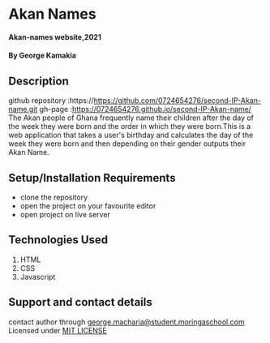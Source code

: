 
# Akan Names
#### Akan-names website,2021
#### By **George Kamakia**
## Description
github repository :https://https://github.com/0724654276/second-IP-Akan-name.git
gh-page :https://0724654276.github.io/second-IP-Akan-name/
The Akan people of Ghana frequently name their children after the day of the week they were born and the order in which they were born.This is a web application that takes a user's birthday and calculates the day of the week they were born and then depending on their gender outputs their Akan Name.
## Setup/Installation Requirements
* clone the repository
* open the project on your favourite editor
* open project on live server
## Technologies Used
1. HTML
2. CSS
3. Javascript
## Support and contact details
contact author through george.macharia@student.moringaschool.com
Licensed under [MIT LICENSE](license)